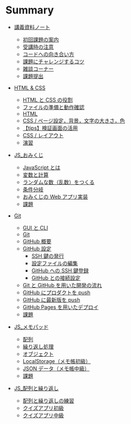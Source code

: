 # Summary

- [講義資料ノート](./note/README.md)

  - [初回課題の案内](./note/first-work.md)
  - [受講時の注意](./note/about.md)
  - [コードへの向き合い方](./note/with-code.md)
  - [課題にチャレンジするコツ](./note/for-work.md)
  - [雑談コーナー](./note/chat.md)
  - [課題提出](./note/work-post.md)
      <!-- - [プログラミングのおもしろさ](./note/why-programming-is-intersting.md) -->
      <!-- - [時間をコミットせよ](./note/commit-time.md) -->

- [HTML & CSS](./html-css/README.md)

  - [HTML と CSS の役割](./html-css/about-html-and-css.md)
  - [ファイルの準備と動作確認](./html-css/get-started.md)
  - [HTML](./html-css/html.md)
  - [CSS / ページ設定，背景，文字の大きさ，色](./html-css/css.md)
  - [【tips】検証画面の活用](./html-css/inspect.md)
  - [CSS / レイアウト](./html-css/flex.md)
  - [演習](./html-css/work.md)

- [JS\_おみくじ](./js/js01/README.md)

  - [JavaScript とは](./js/js01/about-js.md)
  - [変数と計算](./js/js01/variable.md)
  - [ランダムな数（乱数）をつくる](./js/js01/random.md)
  - [条件分岐](./js/js01/if.md)
  - [おみくじの Web アプリ実装](./js/js01/omikuji.md)
  - [課題](./js/js01/work.md)

- [Git](./git/README.md)

  - [GUI と CLI](./git/cli.md)
  - [Git](./git/git.md)
  - [GitHub 概要](./git/github-about.md)
  - [GitHub 設定](./git/github-setup/README.md)
    - [SSH 鍵の発行](./git/github-setup/setup-ssh-key.md)
    - [設定ファイルの編集](./git/github-setup/config.md)
    - [GitHub への SSH 鍵登録](./git/github-setup/add-ssy-key-to-github.md)
    - [GitHub との接続設定](./git/github-setup/connect-to-github.md)
  - [Git と GitHub を用いた開発の流れ](./git/develop-with-git-and-github.md)
  - [GitHub にプロダクトを push](./git/github-init.md)
  - [GitHub に最新版を push](./git/github-push.md)
  - [GitHub Pages を用いたデプロイ](./git/github-pages.md)
  - [課題](./git/work.md)

- [JS\_メモパッド](./js/js02/README.md)

  - [配列](./js/js02/array.md)
  - [繰り返し処理](./js/js02/for.md)
  - [オブジェクト](./js/js02/object.md)
  - [LocalStorage（メモ帳初級）](./js/js02/memopad01.md)
  - [JSON データ（メモ帳中級）](./js/js02/memopad02.md)
  - [課題](./js/js02/work.md)

- [JS\_配列と繰り返し](./js/js03/README.md)

  - [配列と繰り返しの練習](./js/js03/array-for.md)
  - [クイズアプリ初級](./js/js03/quiz01.md)
  - [クイズアプリ中級](./js/js03/quiz02.md)
  <!-- - [課題](./js/js03/work.md) -->

<!-- - [JS_Firebase](./js/js04/README.md)

  - [関数](./js/js04/function.md)
  - [リアルタイムチャットの実装](./js/js04/chat-app.md)
  - [Firebase の準備 1（プロジェクトの作成）](./js/js04/firebase-project.md)
  - [Firebase の準備 2（ソースコードの準備）](./js/js04/firebase-js.md)
  - [Firebase の準備 3（データベースの準備）](./js/js04/firebase-db.md)
  - [チャット画面の実装とデータの送信](./js/js04/chat-create.md)
  - [データのリアルタイム取得と画面表示](./js/js04/chat-read.md)
  - [機能追加](./js/js04/optimize.md)
  - [課題と提出時の注意点](./js/js04/work.md) -->

<!-- - [JS_API](./js/js05/README.md)

  - [API とは](./js/js05/about-api.md)
  - [GoogleBooks API](./js/js05/booksapi.md)
  - [位置情報の活用](./js/js05/geolocation.md)
  - [BingMapsAPI/準備](./js/js05/bingmapsapi-setup.md)
  - [BingMapsAPI/実践](./js/js05/bingmapsapi-map.md)
  - [【おまけ】BingMapsAPI/機能追加](./js/js05/bingmapsapi-pin.md)
  - [その他の API 紹介](./js/js05/other-api.md)
  - [課題](./js/js05/work.md) -->

<!-- - [JS 修練場](./js/js06/readme.md)

  - [001-010](./js/js06/001-010.md)
  - [011-020](./js/js06/011-020.md)
  - [021-030](./js/js06/021-030.md)
  - [031-040](./js/js06/031-040.md)
  - [041-050](./js/js06/041-050.md)
  - [051-060](./js/js06/051-060.md)
  - [061-070](./js/js06/061-070.md)
  - [071-080](./js/js06/071-080.md) -->

<!-- - [チーム開発 01 JS 選手権](./js/js_contest/README.md) -->

<!-- - [PHP 事前準備](./php/php_setup/README.md) -->

<!-- - [PHP 基礎](./php/php01/README.md)

  - [PHP 概要](./php/php01/about-php.md)
  - [開発の手順](./php/php01/get-started.md)
  - [PHP 基礎](./php/php01/php-start.md)
  - [クライアント - サーバ間の通信](./php/php01/get-post.md)
  - [ファイル操作（書き込み）](./php/php01/write-file.md)
  - [ファイル操作（読み込み）](./php/php01/read-file.md)
  - [課題](./php/php01/work.md) -->

<!-- - [PHP_DB 連携\_CRUD 処理前半](./php/php02/README.md)

  - [DB の基本](./php/php02/about-db.md)
  - [DB / テーブルの作成](./php/php02/start-db.md)
  - [SQL による DB 操作](./php/php02/db-sql.md)
  - [PHP と DB の連携 1（データ作成処理）](./php/php02/sql-create.md)
  - [PHP と DB の連携 2（データ参照処理）](./php/php02/sql-read.md)
  - [課題と提出時の注意点](./php/php02/work.md) -->

<!-- - [PHP_DB 連携\_CRUD 処理後半](./php/php03/README.md)

  - [DB 接続関数の作成](./php/php03/function-db-connect.md)
  - [PHP と DB の連携 3（編集画面の作成）](./php/php03/sql-edit.md)
  - [PHP と DB の連携 4（データ更新処理の作成）](./php/php03/sql-update.md)
  - [PHP と DB の連携 5（データ削除処理）](./php/php03/sql-delete.md)
  - [課題](./php/php03/work.md) -->

<!-- - [PHP\_セッション](./php/php04/README.md)

  - [セッションとは](./php/php04/about-session.md)
  - [セッション変数](./php/php04/session-variables.md)
  - [認証処理の実装 1（ログインとログアウト）](./php/php04/auth-01.md)
  - [認証処理の実装 2（認証状態の確認）](./php/php04/auth-02.md)
  - [課題](./php/php04/work.md) -->

<!-- - [PHP_DB 応用\_RDB](./php/php05/README.md)

  - [RDB の構造](./php/php05/about-rdb.md)
  - [Like 機能の実装 1（データの追加 1）](./php/php05/like-add.md)
  - [Like 機能の実装 2（データの追加 2）](./php/php05/like-delete.md)
  - [Like 機能の実装 3（データの集計）](./php/php05/like-groupby.md)
  - [Like 機能の実装 4（データの結合）](./php/php05/like-join.md)
  - [課題](./php/php05/work.md) -->

<!-- - [PHP\_ファイル操作と Ajax](./php/php06/README.md)

  - [ファイルアップロードの流れ](./php/php06/about-upload.md)
  - [ファイルアップロード実装](./php/php06/upload-file.md)
  - [ファイルアップロードと DB 連携](./php/php06/upload-db.md)
  - [Ajax 実装](./php/php06/ajax.md)
  - [課題](./php/php06/work.md) -->

<!-- - [チーム開発 02 Web サービス選手権](./php/web_contest/README.md) -->

<!-- - [Laravel 事前準備](./laravel/laravel_setup/README.md)

  - [【Mac 編】環境構築](./laravel/laravel_setup/setup-for-mac.md)
  - [【Windows 編】環境構築](./laravel/laravel_setup/setup-for-windows.md)
  - [Laravel プロジェクト作成](./laravel/laravel_setup/create-project.md)
  - [【補足】Docker と Docker Compose の解説](./laravel/laravel_setup/about-docker-and-docker-compose.md) -->

<!-- - [Laravel 01](./laravel/laravel01/readme.md)

  - [Laravel と MVC フレームワーク](./laravel/laravel01/about-laravel-and-mvc.md)
  - [ライブラリ準備](./laravel/laravel_setup/add-laravel-breeze.md)
  - [【今回は不要】データベース準備](./laravel/laravel_setup/setup-db.md)
  - [phpmyadmin の追加](./laravel/laravel_setup/phpmyadmin.md)
  - [マイグレーションによるテーブル作成](./laravel/laravel01/migration.md)
  - [ルーティングとコントローラ](./laravel/laravel01/route-and-controller.md)
  - [必要な画面の作成と動作確認](./laravel/laravel01/views.md)
  - [tweet 作成処理の実装](./laravel/laravel01/create.md)
  - [tweet 一覧画面の実装](./laravel/laravel01/read.md) -->

<!-- - [Laravel 02](./laravel/laravel02/readme.md)

  - [tweet 詳細画面の実装](./laravel/laravel02/show.md)
  - [tweet 削除処理の実装](./laravel/laravel02/delete.md)
  - [tweet 更新処理の実装](./laravel/laravel02/update.md)
  - [tweet とユーザ認証の連携](./laravel/laravel02/auth.md) -->

<!-- - [Laravel 03](./laravel/laravel03/readme.md)

  - [マイページ機能の実装（1 対多のデータ）](./laravel/laravel03/mypage.md)
  - [投稿者名の表示（多対 1 のデータ）](./laravel/laravel03/auther.md)
  - [Favorite 機能 1（多対多のデータ・中間テーブル）](./laravel/laravel03/favorite01.md)
  - [Favorite 機能 2（各処理の実装）](./laravel/laravel03/favorite02.md) -->

<!-- - [デプロイ](./laravel/deploy/README.md)

  - [デプロイの概要](./laravel/deploy/deploy-image.md)
  - [実装したコードを GitHub へ push](./laravel/deploy/docker-to-github.md)
  - [ローカルからロリポップマネージドクラウドへのログイン](./laravel/deploy/setup-lolipop.md)
  - [ロリポップマネージドクラウドと GitHub の SSH 通信設定](./laravel/deploy/lolipop-to-github.md)
  - [GitHub 上のコードをマネージドクラウドにデプロイ](./laravel/deploy/github-to-lolipop.md) -->

<!-- - [チーム開発 03 フリー開発](./laravel/team_contest/README.md) -->
